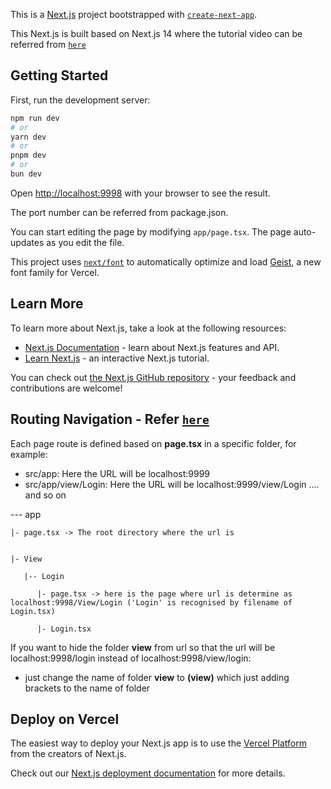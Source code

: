 This is a [Next.js](https://nextjs.org) project bootstrapped with [`create-next-app`](https://nextjs.org/docs/app/api-reference/cli/create-next-app).

This Next.js is built based on Next.js 14 where the tutorial video can be referred from [`here`](https://www.youtube.com/playlist?list=PLC3y8-rFHvwjOKd6gdf4QtV1uYNiQnruI)

## Getting Started

First, run the development server:

```bash
npm run dev
# or
yarn dev
# or
pnpm dev
# or
bun dev
```

Open [http://localhost:9998](http://localhost:9998) with your browser to see the result.

The port number can be referred from package.json.

You can start editing the page by modifying `app/page.tsx`. The page auto-updates as you edit the file.

This project uses [`next/font`](https://nextjs.org/docs/app/building-your-application/optimizing/fonts) to automatically optimize and load [Geist](https://vercel.com/font), a new font family for Vercel.

## Learn More

To learn more about Next.js, take a look at the following resources:

- [Next.js Documentation](https://nextjs.org/docs) - learn about Next.js features and API.
- [Learn Next.js](https://nextjs.org/learn) - an interactive Next.js tutorial.

You can check out [the Next.js GitHub repository](https://github.com/vercel/next.js) - your feedback and contributions are welcome!


## Routing Navigation - Refer [`here`](https://www.youtube.com/watch?v=Tpo5wBuk3po&list=PLC3y8-rFHvwjOKd6gdf4QtV1uYNiQnruI&index=13&t=29s&pp=iAQB)

Each page route is defined based on **page.tsx** in a specific folder, for example:
- src/app: Here the URL will be localhost:9999
- src/app/view/Login: Here the URL will be localhost:9999/view/Login
.... and so on

--- app


    |- page.tsx -> The root directory where the url is 


    |- View 

       |-- Login

          |- page.tsx -> here is the page where url is determine as localhost:9998/View/Login ('Login' is recognised by filename of Login.tsx)

          |- Login.tsx



If you want to hide the folder **view** from url so that the url will be localhost:9998/login instead of localhost:9998/view/login:

- just change the name of folder **view** to **(view)** which just adding brackets to the name of folder

## Deploy on Vercel

The easiest way to deploy your Next.js app is to use the [Vercel Platform](https://vercel.com/new?utm_medium=default-template&filter=next.js&utm_source=create-next-app&utm_campaign=create-next-app-readme) from the creators of Next.js.

Check out our [Next.js deployment documentation](https://nextjs.org/docs/app/building-your-application/deploying) for more details.
